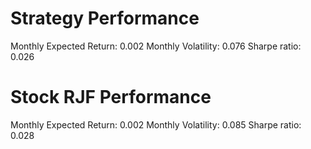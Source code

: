 # Strategy Performance
Monthly Expected Return: 0.002
Monthly Volatility: 0.076
Sharpe ratio: 0.026
# Stock RJF Performance
Monthly Expected Return: 0.002
Monthly Volatility: 0.085
Sharpe ratio: 0.028
